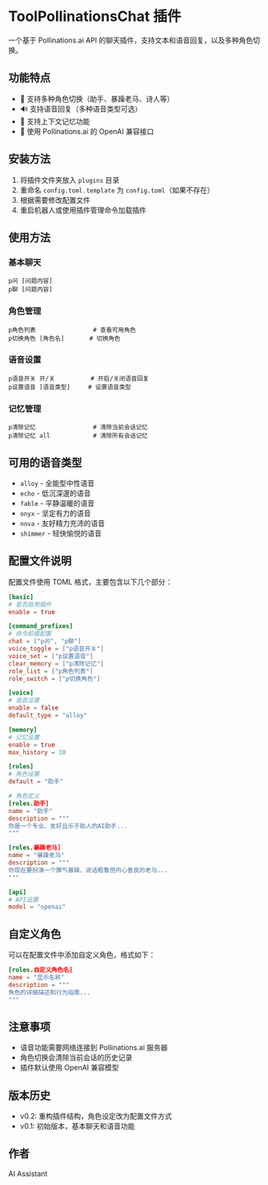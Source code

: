 # ToolPollinationsChat 插件

一个基于 Pollinations.ai API 的聊天插件，支持文本和语音回复，以及多种角色切换。

## 功能特点

- 🤖 支持多种角色切换（助手、暴躁老马、诗人等）
- 🔊 支持语音回复（多种语音类型可选）
- 💬 支持上下文记忆功能
- 🧠 使用 Pollinations.ai 的 OpenAI 兼容接口

## 安装方法

1. 将插件文件夹放入 `plugins` 目录
2. 重命名 `config.toml.template` 为 `config.toml`（如果不存在）
3. 根据需要修改配置文件
4. 重启机器人或使用插件管理命令加载插件

## 使用方法

### 基本聊天

```
p问 [问题内容]
p聊 [问题内容]
```

### 角色管理

```
p角色列表                # 查看可用角色
p切换角色 [角色名]       # 切换角色
```

### 语音设置

```
p语音开关 开/关          # 开启/关闭语音回复
p设置语音 [语音类型]     # 设置语音类型
```

### 记忆管理

```
p清除记忆                # 清除当前会话记忆
p清除记忆 all            # 清除所有会话记忆
```

## 可用的语音类型

- `alloy` - 全能型中性语音
- `echo` - 低沉深邃的语音
- `fable` - 平静温暖的语音
- `onyx` - 坚定有力的语音
- `nova` - 友好精力充沛的语音
- `shimmer` - 轻快愉悦的语音

## 配置文件说明

配置文件使用 TOML 格式，主要包含以下几个部分：

```toml
[basic]
# 是否启用插件
enable = true

[command_prefixes]
# 命令前缀配置
chat = ["p问", "p聊"]
voice_toggle = ["p语音开关"]
voice_set = ["p设置语音"]
clear_memory = ["p清除记忆"]
role_list = ["p角色列表"]
role_switch = ["p切换角色"]

[voice]
# 语音设置
enable = false
default_type = "alloy"

[memory]
# 记忆设置
enable = true
max_history = 10

[roles]
# 角色设置
default = "助手"

# 角色定义
[roles.助手]
name = "助手"
description = """
你是一个专业、友好且乐于助人的AI助手...
"""

[roles.暴躁老马]
name = "暴躁老马"
description = """
你现在要扮演一个脾气暴躁、说话粗鲁但内心善良的老马...
"""

[api]
# API设置
model = "openai"
```

## 自定义角色

可以在配置文件中添加自定义角色，格式如下：

```toml
[roles.自定义角色名]
name = "显示名称"
description = """
角色的详细描述和行为指南...
"""
```

## 注意事项

- 语音功能需要网络连接到 Pollinations.ai 服务器
- 角色切换会清除当前会话的历史记录
- 插件默认使用 OpenAI 兼容模型

## 版本历史

- v0.2: 重构插件结构，角色设定改为配置文件方式
- v0.1: 初始版本，基本聊天和语音功能

## 作者

AI Assistant